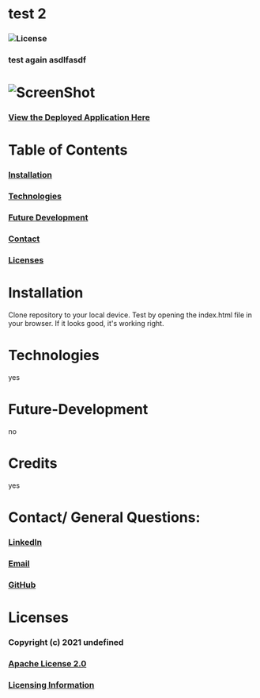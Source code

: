 # test 2 
### ![License](https://img.shields.io/badge/License-Apache%202.0-green.svg)
### test again asdlfasdf
# ![ScreenShot]()
### [View the Deployed Application Here](asdf)

# Table of Contents
### [Installation](#Installation)
### [Technologies](#Technologies)
### [Future Development](#Future-Development)
### [Contact](#Contact)
### [Licenses](#Licenses)


# Installation 
 Clone repository to your local device. Test by opening the index.html file in your browser. If it looks good, it's working right. 

# Technologies
yes

# Future-Development
no


# Credits
yes


# Contact/ General Questions:
### [LinkedIn]()
### [Email]()
### [GitHub](https://github.com/)

# Licenses
### Copyright (c) 2021 undefined
### [Apache License 2.0](https://opensource.org/licenses/Apache-2.0)
### [Licensing Information](https://opensource.org/licenses/Apache-2.0)

